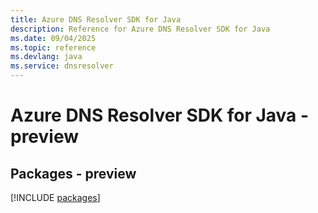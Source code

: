 ```yaml
---
title: Azure DNS Resolver SDK for Java
description: Reference for Azure DNS Resolver SDK for Java
ms.date: 09/04/2025
ms.topic: reference
ms.devlang: java
ms.service: dnsresolver
---
```

# Azure DNS Resolver SDK for Java - preview
## Packages - preview
[!INCLUDE [packages](dns-resolver-index.md)]